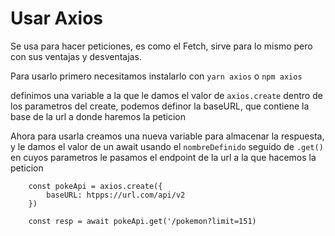 # Usar Axios

Se usa para hacer peticiones, es como el Fetch, sirve para lo mismo pero con sus ventajas y desventajas.

Para usarlo primero necesitamos instalarlo con `yarn axios` o `npm axios`

definimos una variable a la que le damos el valor de `axios.create` dentro de los parametros del create, podemos definor la baseURL, que contiene la base de la url a donde haremos la peticion


Ahora para usarla creamos una nueva variable para almacenar la respuesta, y le damos el valor de un await usando el `nombreDefinido` seguido de `.get()` en cuyos parametros le pasamos el endpoint de la url a la que hacemos la peticion


```
    const pokeApi = axios.create({
        baseURL: htpps://url.com/api/v2
    })

    const resp = await pokeApi.get('/pokemon?limit=151)


```